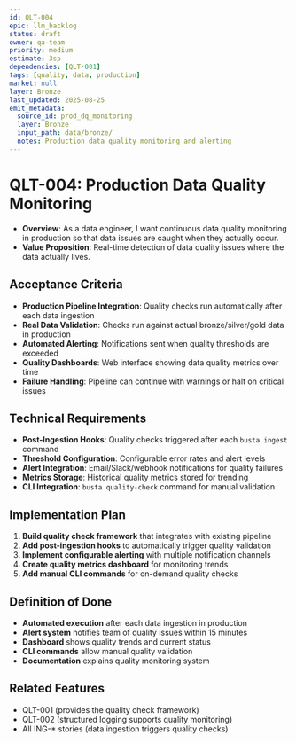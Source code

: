 ```yaml
---
id: QLT-004
epic: llm_backlog
status: draft
owner: qa-team
priority: medium
estimate: 3sp
dependencies: [QLT-001]
tags: [quality, data, production]
market: null
layer: Bronze
last_updated: 2025-08-25
emit_metadata:
  source_id: prod_dq_monitoring
  layer: Bronze
  input_path: data/bronze/
  notes: Production data quality monitoring and alerting
---
```


# QLT-004: Production Data Quality Monitoring

- **Overview**: As a data engineer, I want continuous data quality monitoring in production so that data issues are caught when they actually occur.
- **Value Proposition**: Real-time detection of data quality issues where the data actually lives.

## Acceptance Criteria
- **Production Pipeline Integration**: Quality checks run automatically after each data ingestion
- **Real Data Validation**: Checks run against actual bronze/silver/gold data in production
- **Automated Alerting**: Notifications sent when quality thresholds are exceeded
- **Quality Dashboards**: Web interface showing data quality metrics over time
- **Failure Handling**: Pipeline can continue with warnings or halt on critical issues

## Technical Requirements
- **Post-Ingestion Hooks**: Quality checks triggered after each `busta ingest` command
- **Threshold Configuration**: Configurable error rates and alert levels
- **Alert Integration**: Email/Slack/webhook notifications for quality failures  
- **Metrics Storage**: Historical quality metrics stored for trending
- **CLI Integration**: `busta quality-check` command for manual validation

## Implementation Plan
1. **Build quality check framework** that integrates with existing pipeline
2. **Add post-ingestion hooks** to automatically trigger quality validation
3. **Implement configurable alerting** with multiple notification channels
4. **Create quality metrics dashboard** for monitoring trends
5. **Add manual CLI commands** for on-demand quality checks

## Definition of Done
- **Automated execution** after each data ingestion in production
- **Alert system** notifies team of quality issues within 15 minutes
- **Dashboard** shows quality trends and current status
- **CLI commands** allow manual quality validation
- **Documentation** explains quality monitoring system

## Related Features
- QLT-001 (provides the quality check framework)
- QLT-002 (structured logging supports quality monitoring)
- All ING-* stories (data ingestion triggers quality checks)
